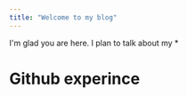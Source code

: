 ```yaml
---
title: "Welcome to my blog"
---
```


I'm glad you are here. I plan to talk about my *<h1> Github experince 

